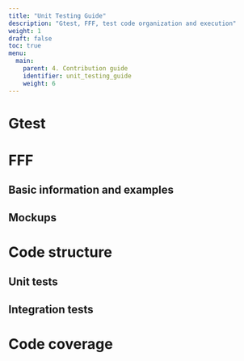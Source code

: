 ```yaml
---
title: "Unit Testing Guide"
description: "Gtest, FFF, test code organization and execution"
weight: 1
draft: false
toc: true
menu:
  main:
    parent: 4. Contribution guide
    identifier: unit_testing_guide
    weight: 6
---
```


# Gtest
# FFF
## Basic information and examples
## Mockups
# Code structure
## Unit tests
## Integration tests
# Code coverage
